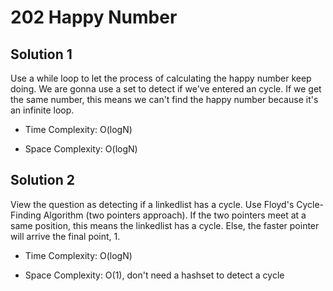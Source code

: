 # 202 Happy Number

## Solution 1

Use a while loop to let the process of calculating the happy number keep doing.
We are gonna use a set to detect if we've entered an cycle.
If we get the same number, this means we can't find the happy number because it's an infinite loop.

* Time Complexity: O(logN)

* Space Complexity: O(logN)

## Solution 2

View the question as detecting if a linkedlist has a cycle. Use Floyd's Cycle-Finding Algorithm (two pointers approach). If the two pointers meet at a same position, this means  the linkedlist has a cycle. Else, the faster pointer will arrive the final point, 1.

* Time Complexity: O(logN)

* Space Complexity: O(1), don't need a hashset to detect a cycle
